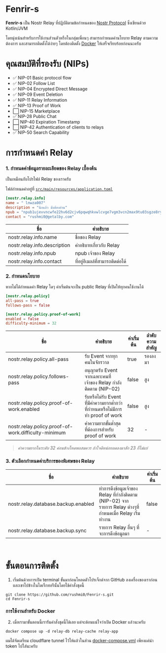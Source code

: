 # Fenrir-s

**Fenrir-s** เป็น Nostr Relay ที่ปฏิบัติตามข้อกำหนดของ [Nostr Protocol](https://github.com/nostr-protocol/nips) ซึ่งเขียนด้วย Kotlin/JVM

โดยมุ่งเน้นสำหรับการใช้งานส่วนตัวหรือในกลุ่มเพื่อนๆ สามารถกำหนดค่านโยบาย Relay ตามความต้องการ และสามารถติดตั้งได้ง่ายๆ
โดยต้องติดตั้ง [Docker](https://www.docker.com/products/docker-desktop/) ให้เสร็จเรียบร้อยก่อนนะครับ

# คุณสมบัติที่รองรับ (NIPs)

- ✅ NIP-01 Basic protocol flow
- ✅ NIP-02 Follow List
- ✅ NIP-04 Encrypted Direct Message
- ✅ NIP-09 Event Deletion
- ✅ NIP-11 Relay Information
- ✅ NIP-13 Proof of Work
- ⬜ NIP-15 Marketplace
- ✅ NIP-28 Public Chat
- ⬜ NIP-40 Expiration Timestamp
- ⬜ NIP-42 Authentication of clients to relays
- ✅ NIP-50 Search Capability

# การกำหนดค่า Relay

### 1. กำหนดค่าข้อมูลรายละเอียดของ Relay เบื้องต้น

เป็นเหมือนกับโปรไฟล์ Relay ของเราครับ

ไฟล์กำหนดค่าอยู่ที่ [`src/main/resources/application.toml`](src/main/resources/application.toml)

```toml
[nostr.relay.info]
name = " lnwza007"
description = "นึกแล้ว มึงต้องอ่าน"
npub = "npub1ujevvncwfe22hv6d2cjv6pqwqhkvwlcvge7vgm3vcn2max9tu03sgze8ry"
contact = "rushmi0@getalby.com"
```

| ชื่อ                         | คำอธิบาย                         |
|------------------------------|----------------------------------|
| nostr.relay.info.name        | ชื่อของ Relay                    |
| nostr.relay.info.description | คำอธิบายเกี่ยวกับ Relay          |
| nostr.relay.info.npub        | npub เจ้าของ Relay               |
| nostr.relay.info.contact     | ที่อยู่อีเมลล์ที่สามารถติดต่อได้ |

### 2. กำหนดนโยบาย

หากไม่ได้กำหนดค่า Relay ใดๆ ค่าเริ่มต้นจะเป็น public Relay ที่เปิดให้ทุกคนใช้งานได้

```toml
[nostr.relay.policy]
all-pass = true
follows-pass = false

[nostr.relay.policy.proof-of-work]
enabled = false
difficulty-minimum = 32
```

| ชื่อ                                                | คำอธิบาย                                                                       | ค่าเริ่มต้น | ลำดับความสำคัญ |
|-----------------------------------------------------|--------------------------------------------------------------------------------|-------------|----------------|
| nostr.relay.policy.all-pass                         | รับ Event จากทุกคนในจักรวาล                                                    | true        | รองลงมา        |
| nostr.relay.policy.follows-pass                     | อนุญาตรับ Event จากเฉพาะคนที่เจ้าของ Relay กำลังติดตาม (NIP-02)                | false       | สูง            |
| nostr.relay.policy.proof-of-work.enabled            | รับหรือไม่รับ Event ที่มีค่าความยากต่ำกว่าที่กำหนดหรือไม่มีการทำ proof of work | false       | สูง            |
| nostr.relay.policy.proof-of-work.difficulty-minimum | ค่าความยากขั้นต่ำสุดที่ต้องการสำหรับ proof of work                             | 32          | -              |

> _ค่าความยากในระดับ 32 ค่อนข้างโหดพอสมควร ถ้าใจดีหน่อยลดลงมาสัก 23 ก็ไม่แย่_

### 3. ตัวเลือกกำหนดค่าบริการของพิเศษของ Relay

| ชื่อ                                | คำอธิบาย                                                                                                | ค่าเริ่มต้น |
|-------------------------------------|---------------------------------------------------------------------------------------------------------|-------------|
| nostr.relay.database.backup.enabled | ทำการดึงข้อมูลเจ้าของ Relay ที่กำลังติดตาม (NIP-02) จากรายการ Relay ต่างๆที่กำหนดเมื่อ Relay เริ่มทำงาน | false       |
| nostr.relay.database.backup.sync    | รายการ Relay อื่นๆ ที่จะการดึงข้อมูลมา                                                                  | -           |

<br>

# ขั้นตอนการติดตั้ง

1. เริ่มต้นด้วยการเปิด terminal ขั้นมาก่อนโหลดตัวโปรเจ็กต์จาก GitHub ลงเครื่องของเราก่อน
   และเขาไปข้างในไดเร็กทอรีนั้นโดยใช้คำสั่งชุดนี้

```shell
git clone https://github.com/rushmi0/Fenrir-s.git
cd Fenrir-s
````

### การใช้งานสำหรับ Docker

2. เมื่อเรามาขั้นตอนนี้เรารันคำสั่งชุดนี้ได้เลย แต่จะต้อนแน่ใจว่าเปิด Docker แล้วนะครับ

```shell
docker compose up -d relay-db relay-cache relay-app
```

ผมได้จัดเตรียม cloudflare tunnel ไว้ให้แล้วในส่วน [docker-compose.yml](docker-compose.yml) เพียงแค่นำ token ไปใส่นะครับ

